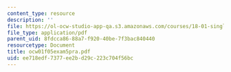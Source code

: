 ```yaml
---
content_type: resource
description: ''
file: https://ol-ocw-studio-app-qa.s3.amazonaws.com/courses/18-01-single-variable-calculus-fall-2005/ee718edf7377ee2bd29c223c704f56bc_ocw01f05exam5pra.pdf
file_type: application/pdf
parent_uid: 8fdcca86-88a7-f920-40be-7f3bac840440
resourcetype: Document
title: ocw01f05exam5pra.pdf
uid: ee718edf-7377-ee2b-d29c-223c704f56bc
---
```

